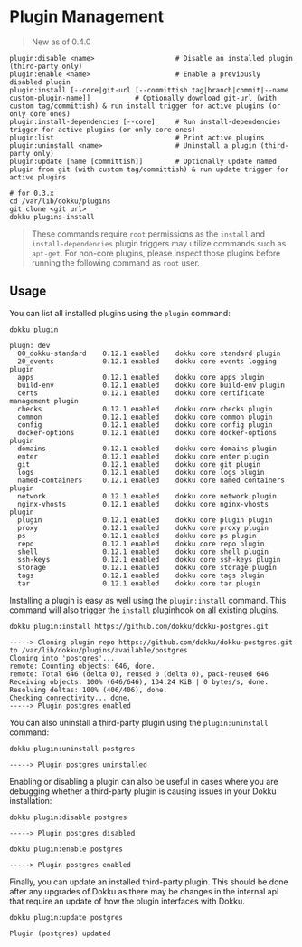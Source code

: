 # Plugin Management

> New as of 0.4.0

```
plugin:disable <name>                    # Disable an installed plugin (third-party only)
plugin:enable <name>                     # Enable a previously disabled plugin
plugin:install [--core|git-url [--committish tag|branch|commit|--name custom-plugin-name]]           # Optionally download git-url (with custom tag/committish) & run install trigger for active plugins (or only core ones)
plugin:install-dependencies [--core]     # Run install-dependencies trigger for active plugins (or only core ones)
plugin:list                              # Print active plugins
plugin:uninstall <name>                  # Uninstall a plugin (third-party only)
plugin:update [name [committish]]        # Optionally update named plugin from git (with custom tag/committish) & run update trigger for active plugins
```

```shell
# for 0.3.x
cd /var/lib/dokku/plugins
git clone <git url>
dokku plugins-install
```

> These commands require `root` permissions as the `install` and `install-dependencies` plugin triggers may utilize commands such as `apt-get`. For non-core plugins, please inspect those plugins before running the following command as `root` user.

## Usage

You can list all installed plugins using the `plugin` command:

```shell
dokku plugin
```

```
plugn: dev
  00_dokku-standard    0.12.1 enabled    dokku core standard plugin
  20_events            0.12.1 enabled    dokku core events logging plugin
  apps                 0.12.1 enabled    dokku core apps plugin
  build-env            0.12.1 enabled    dokku core build-env plugin
  certs                0.12.1 enabled    dokku core certificate management plugin
  checks               0.12.1 enabled    dokku core checks plugin
  common               0.12.1 enabled    dokku core common plugin
  config               0.12.1 enabled    dokku core config plugin
  docker-options       0.12.1 enabled    dokku core docker-options plugin
  domains              0.12.1 enabled    dokku core domains plugin
  enter                0.12.1 enabled    dokku core enter plugin
  git                  0.12.1 enabled    dokku core git plugin
  logs                 0.12.1 enabled    dokku core logs plugin
  named-containers     0.12.1 enabled    dokku core named containers plugin
  network              0.12.1 enabled    dokku core network plugin
  nginx-vhosts         0.12.1 enabled    dokku core nginx-vhosts plugin
  plugin               0.12.1 enabled    dokku core plugin plugin
  proxy                0.12.1 enabled    dokku core proxy plugin
  ps                   0.12.1 enabled    dokku core ps plugin
  repo                 0.12.1 enabled    dokku core repo plugin
  shell                0.12.1 enabled    dokku core shell plugin
  ssh-keys             0.12.1 enabled    dokku core ssh-keys plugin
  storage              0.12.1 enabled    dokku core storage plugin
  tags                 0.12.1 enabled    dokku core tags plugin
  tar                  0.12.1 enabled    dokku core tar plugin
```

Installing a plugin is easy as well using the `plugin:install` command. This command will also trigger the `install` pluginhook on all existing plugins.

```shell
dokku plugin:install https://github.com/dokku/dokku-postgres.git
```

```
-----> Cloning plugin repo https://github.com/dokku/dokku-postgres.git to /var/lib/dokku/plugins/available/postgres
Cloning into 'postgres'...
remote: Counting objects: 646, done.
remote: Total 646 (delta 0), reused 0 (delta 0), pack-reused 646
Receiving objects: 100% (646/646), 134.24 KiB | 0 bytes/s, done.
Resolving deltas: 100% (406/406), done.
Checking connectivity... done.
-----> Plugin postgres enabled
```

You can also uninstall a third-party plugin using the `plugin:uninstall` command:

```shell
dokku plugin:uninstall postgres
```

```
-----> Plugin postgres uninstalled
```

Enabling or disabling a plugin can also be useful in cases where you are debugging whether a third-party plugin is causing issues in your Dokku installation:

```shell
dokku plugin:disable postgres
```

```
-----> Plugin postgres disabled
```

```shell
dokku plugin:enable postgres
```

```
-----> Plugin postgres enabled
```

Finally, you can update an installed third-party plugin. This should be done after any upgrades of Dokku as there may be changes in the internal api that require an update of how the plugin interfaces with Dokku.

```shell
dokku plugin:update postgres
```

```
Plugin (postgres) updated
```
